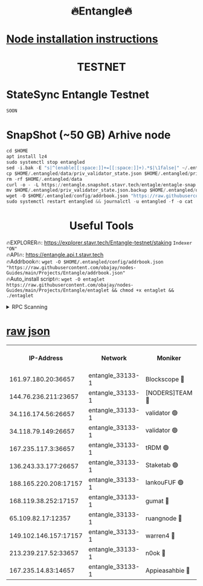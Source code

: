 <h1 align="center"> 🔥Entangle🔥</h1>

[Node installation instructions](https://github.com/obajay/nodes-Guides/tree/main/Projects/Entangle)
=

<h1 align="center"> TESTNET</h1>

# StateSync Entangle Testnet
```python
SOON
```
# SnapShot (~50 GB) Arhive node
```python
cd $HOME
apt install lz4
sudo systemctl stop entangled
sed -i.bak -E "s|^(enable[[:space:]]+=[[:space:]]+).*$|\1false|" ~/.entangled/config/config.toml
cp $HOME/.entangled/data/priv_validator_state.json $HOME/.entangled/priv_validator_state.json.backup
rm -rf $HOME/.entangled/data
curl -o - -L https://entangle.snapshot.stavr.tech/entagle/entagle-snap.tar.lz4 | lz4 -c -d - | tar -x -C $HOME/.entangled --strip-components 2
mv $HOME/.entangled/priv_validator_state.json.backup $HOME/.entangled/data/priv_validator_state.json
wget -O $HOME/.entangled/config/addrbook.json "https://raw.githubusercontent.com/obajay/nodes-Guides/main/Projects/Entangle/addrbook.json"
sudo systemctl restart entangled && journalctl -u entangled -f -o cat
```
 <h1 align="center"> Useful Tools</h1>
 
🔥EXPLORER🔥: https://explorer.stavr.tech/Entangle-testnet/staking        `Indexer "ON"` \
🔥API🔥:      https://entangle.api.t.stavr.tech \
🔥Addrbook🔥: ```wget -O $HOME/.entangled/config/addrbook.json "https://raw.githubusercontent.com/obajay/nodes-Guides/main/Projects/Entangle/addrbook.json"``` \
🔥Auto_install script🔥:  `wget -O entaglet https://raw.githubusercontent.com/obajay/nodes-Guides/main/Projects/Entangle/entaglet && chmod +x entaglet && ./entaglet`


<details>
<summary>RPC Scanning</summary>

<h2 align="center"> We scan nodes in real time every 4 hours. And we provide the final result of RPC endpoints.
We cannot influence the operation of these nodes in any way. </h2>


```python
If Voting Power is higher than 0 --> then the Node is a validator of the network and may be subject to attack and be a potential threat to the chain.
```
```python
We marked such validators with a red symbol
```

</details>

[raw json](https://rpc-check.entangt.stavr.tech/entangt/rpc-entangt-result.json)
=


<table><tr><th>IP-Address</th><th>Network</th><th>Moniker</th><th>Latest Block Height</th><th>Earliest Block Height</th><th>Catching Up</th><th>Tx Index</th><th>Voting Power</th><th>Scan Time</th></tr><tr><td>161.97.180.20:36657</td><td>entangle_33133-1</td><td>Blockscope 🔴</td><td>1804760</td><td>1</td><td>False</td><td>off</td><td>259606473635098</td><td>2024-01-22T04:22:56.136333454UTC</td></tr><tr><td>144.76.236.211:23657</td><td>entangle_33133-1</td><td>[NODERS]TEAM 🔴</td><td>1804760</td><td>1</td><td>False</td><td>off</td><td>47049800500000000</td><td>2024-01-22T04:23:03.861971291UTC</td></tr><tr><td>34.116.174.56:26657</td><td>entangle_33133-1</td><td>validator 🟢</td><td>1804761</td><td>1</td><td>False</td><td>on</td><td>0</td><td>2024-01-22T04:23:08.692520535UTC</td></tr><tr><td>34.118.79.149:26657</td><td>entangle_33133-1</td><td>validator 🟢</td><td>1804761</td><td>1</td><td>False</td><td>on</td><td>0</td><td>2024-01-22T04:23:09.437810289UTC</td></tr><tr><td>167.235.117.3:36657</td><td>entangle_33133-1</td><td>tRDM 🟢</td><td>1804761</td><td>1</td><td>False</td><td>on</td><td>0</td><td>2024-01-22T04:23:09.958901707UTC</td></tr><tr><td>136.243.33.177:26657</td><td>entangle_33133-1</td><td>Staketab 🟢</td><td>1804761</td><td>660001</td><td>False</td><td>on</td><td>0</td><td>2024-01-22T04:23:06.158261473UTC</td></tr><tr><td>188.165.220.208:17157</td><td>entangle_33133-1</td><td>lankouFUF 🟢</td><td>1804760</td><td>725001</td><td>False</td><td>on</td><td>0</td><td>2024-01-22T04:22:59.081281689UTC</td></tr><tr><td>168.119.38.252:17157</td><td>entangle_33133-1</td><td>gumat 🔴</td><td>1804760</td><td>962001</td><td>False</td><td>on</td><td>310893412878335</td><td>2024-01-22T04:22:58.792945117UTC</td></tr><tr><td>65.109.82.17:12357</td><td>entangle_33133-1</td><td>ruangnode 🔴</td><td>1804760</td><td>1312001</td><td>False</td><td>off</td><td>364725206713246</td><td>2024-01-22T04:22:56.510236241UTC</td></tr><tr><td>149.102.146.157:17157</td><td>entangle_33133-1</td><td>warren4 🔴</td><td>1804760</td><td>1436001</td><td>False</td><td>on</td><td>484417023854259</td><td>2024-01-22T04:23:03.537688794UTC</td></tr><tr><td>213.239.217.52:33657</td><td>entangle_33133-1</td><td>n0ok 🔴</td><td>1804761</td><td>1704761</td><td>False</td><td>off</td><td>46574392273662988</td><td>2024-01-22T04:23:09.022911593UTC</td></tr><tr><td>167.235.14.83:14657</td><td>entangle_33133-1</td><td>Appieasahbie 🔴</td><td>1804761</td><td>1716001</td><td>False</td><td>on</td><td>44123221801989996</td><td>2024-01-22T04:23:09.667718200UTC</td></tr></table>
